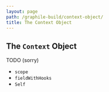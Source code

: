 ```yaml
---
layout: page
path: /graphile-build/context-object/
title: The Context Object
---
```


## The `Context` Object

TODO (sorry)

- `scope`
- `fieldWithHooks`
- `Self`
